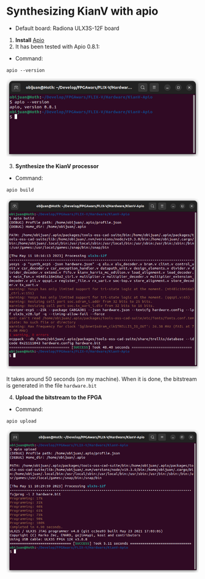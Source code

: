 # Synthesizing KianV with apio

* Default board: Radiona ULX3S-12F board

1. **Install** [Apio](https://github.com/FPGAwars/apio/wiki)
2. It has been tested with Apio 0.8.1:

* Command:

```
apio --version
```

![Screenshot](Images/01-apio.png)

3. **Synthesize the KianV processor**

* Command:

```
apio build
```

![Screenshot](Images/02-apio.png)

It takes around 50 seconds (on my machine). When it is done, the bitstream is generated in the file `hardware.bit`

4. **Upload the bitstream to the FPGA**

* Command:

```
apio upload
```

![Screenshot](Images/03-apio.png)
